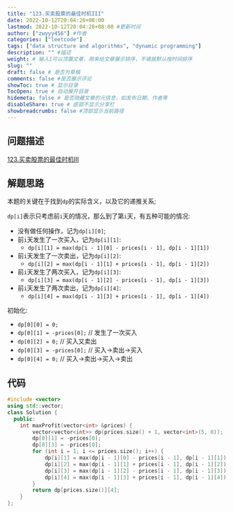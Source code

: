 ```yaml
---
title: "123.买卖股票的最佳时机III"
date: 2022-10-12T20:04:28+08:00
lastmod: 2022-10-12T20:04:28+08:00 #更新时间
author: ["zwyyy456"] #作者
categories: ["leetcode"]
tags: ["data structure and algorithms", "dynamic programming"]
description: "" #描述
weight: # 输入1可以顶置文章，用来给文章展示排序，不填就默认按时间排序
slug: ""
draft: false # 是否为草稿
comments: false #是否展示评论
showToc: true # 显示目录
TocOpen: true # 自动展开目录
hidemeta: false # 是否隐藏文章的元信息，如发布日期、作者等
disableShare: true # 底部不显示分享栏
showbreadcrumbs: false #顶部显示当前路径
---
```

## 问题描述
[123.买卖股票的最佳时机III](https://leetcode.cn/problems/best-time-to-buy-and-sell-stock-iii/)

## 解题思路
本题的关键在于找到`dp`的实际含义，以及它的递推关系;

`dp[i]`表示只考虑前`i`天的情况，那么到了第`i`天，有五种可能的情况:
- 没有做任何操作，记为`dp[i][0]`;
- 前`i`天发生了一次买入，记为`dp[i][1]`:
    - `dp[i][1] = max(dp[i - 1][0] - prices[i - 1], dp[i - 1][1])`
- 前`i`天发生了一次卖出，记为`dp[i][2]`:
    - `dp[i][2] = max(dp[i - 1][1] + prices[i - 1], dp[i - 1][2])`
- 前`i`天发生了两次买入，记为`dp[i][3]`:
    - `dp[i][3] = max(dp[i - 1][2] - prices[i - 1], dp[i - 1][3])`
- 前`i`天发生了两次卖出，记为`dp[i][4]`:
    - `dp[i][4] = max(dp[i - 1][3] + prices[i - 1], dp[i - 1][4])`

初始化:
- `dp[0][0] = 0;`
- `dp[0][1] = -prices[0];` // 发生了一次买入
- `dp[0][2] = 0;` // 买入又卖出
- `dp[0][3] = -prices[0];` // 买入->卖出->买入
- `dp[0][4] = 0;` // 买入->卖出->买入->卖出

## 代码
```cpp
#include <vector>
using std::vector;
class Solution {
  public:
    int maxProfit(vector<int> &prices) {
        vector<vector<int>> dp(prices.size() + 1, vector<int>(5, 0));
        dp[0][1] = -prices[0];
        dp[0][3] = -prices[0];
        for (int i = 1; i <= prices.size(); i++) {
            dp[i][1] = max(dp[i - 1][0] - prices[i - 1], dp[i - 1][1]);
            dp[i][2] = max(dp[i - 1][1] + prices[i - 1], dp[i - 1][2]);
            dp[i][3] = max(dp[i - 1][2] - prices[i - 1], dp[i - 1][3]);
            dp[i][4] = max(dp[i - 1][3] + prices[i - 1], dp[i - 1][4]);
        }
        return dp[prices.size()][4];
    }
};
```


